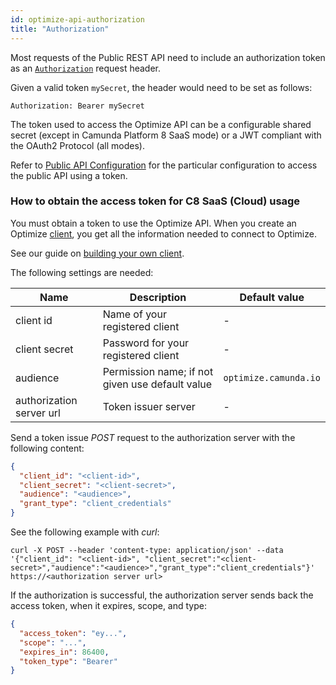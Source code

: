 ```yaml
---
id: optimize-api-authorization
title: "Authorization"
---
```


Most requests of the Public REST API need to include an authorization token
as an [`Authorization`](https://tools.ietf.org/html/rfc7235#section-4.2) request header.

Given a valid token `mySecret`, the header would need to be set as follows:

```
Authorization: Bearer mySecret
```

The token used to access the Optimize API can be a configurable shared secret (except in Camunda Platform 8 SaaS mode) or a JWT compliant with the OAuth2 Protocol (all modes).

Refer to [Public API Configuration](../../self-managed/optimize-deployment/configuration/system-configuration.md#public-api) for the particular configuration to access the public API using a token.

### How to obtain the access token for C8 SaaS (Cloud) usage

You must obtain a token to use the Optimize API. When you create an Optimize [client](https://docs.camunda.io/docs/guides/setup-client-connection-credentials/), you get all the information needed to connect to Optimize.

See our guide on [building your own client](https://docs.camunda.io/docs/apis-tools/build-your-own-client/).

The following settings are needed:

| Name                     | Description                                     | Default value         |
| ------------------------ | ----------------------------------------------- | --------------------- |
| client id                | Name of your registered client                  | -                     |
| client secret            | Password for your registered client             | -                     |
| audience                 | Permission name; if not given use default value | `optimize.camunda.io` |
| authorization server url | Token issuer server                             | -                     |

Send a token issue _POST_ request to the authorization server with the following content:

```json
{
  "client_id": "<client-id>",
  "client_secret": "<client-secret>",
  "audience": "<audience>",
  "grant_type": "client_credentials"
}
```

See the following example with _curl_:

```shell
curl -X POST --header 'content-type: application/json' --data '{"client_id": "<client-id>", "client_secret":"<client-secret>","audience":"<audience>","grant_type":"client_credentials"}' https://<authorization server url>
```

If the authorization is successful, the authorization server sends back the access token, when it expires, scope, and type:

```json
{
  "access_token": "ey...",
  "scope": "...",
  "expires_in": 86400,
  "token_type": "Bearer"
}
```
